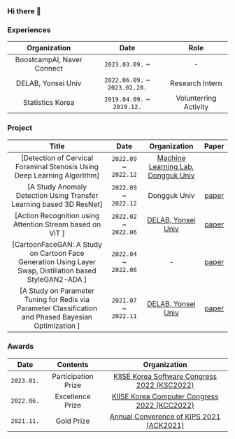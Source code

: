 ### Hi there 👋

<!--
**nebulajo/nebulajo** is a ✨ _special_ ✨ repository because its `README.md` (this file) appears on your GitHub profile.

Here are some ideas to get you started:

- 🔭 I’m currently working on ...
- 🌱 I’m currently learning ...
- 👯 I’m looking to collaborate on ...
- 🤔 I’m looking for help with ...
- 💬 Ask me about ...
- 📫 How to reach me: ...
- 😄 Pronouns: ...
- ⚡ Fun fact: ...
-->

### Experiences

| Organization | Date 	| Role |
|:-----:	|:----------:	|:-----------:|
| BoostcampAI, Naver Connect | `2023.03.09.` ~  | -  |
| DELAB, Yonsei Univ | `2022.06.09.` ~  `2023.02.28.` | Research Intern  |
| Statistics Korea | `2019.04.09.` ~  `2019.12.` | Volunterring Activity |


### Project

| Title | Date  | Organization | Paper |
|:-----:	|:----------:	|:-----------:| :-----------:|
| [Detection of Cervical Foraminal Stenosis Using Deep Learning Algorithm] | `2022.09` ~ `2022.12` 	| [Machine Learning Lab, Dongguk Univ](https://www.ml.dongguk.edu/) | 
| [A Study Anomaly Detection Using Transfer Learning based 3D ResNet] | `2022.09` ~ `2022.12` 	| Dongguk Univ | [paper](https://c11.kr/19ef6)
| [Action Recognition using Attention Stream based on ViT ] | `2022.02` ~ `2022.06` 	| [DELAB, Yonsei Univ](http://delab.yonsei.ac.kr/) | [paper](https://c11.kr/19e4t)
| [CartoonFaceGAN: A Study on Cartoon Face Generation Using Layer Swap, Distillation based StyleGAN2-ADA ] | `2022.04` ~ `2022.06` 	| - | [paper](https://c11.kr/19ef4)
| [A Study on Parameter Tuning for Redis via Parameter Classification and Phased Bayesian Optimization ] | `2021.07` ~ `2022.11` 	| [DELAB, Yonsei Univ](http://delab.yonsei.ac.kr/) | [paper](https://c11.kr/19e4j)


### Awards
| Date | Contents 	| Organization |
|:-----:	|:----------:	|:-----------:|
| `2023.01.` 	| Participation Prize | [KIISE Korea Software Congress 2022 (KSC2022)](https://www.kiise.or.kr/academy/main/main.fa)  |
| `2022.06.` 	| Excellence Prize | [KIISE Korea Computer Congress 2022 (KCC2022)](https://www.kiise.or.kr/academy/main/main.fa)  |
| `2021.11.` 	| Gold Prize | [Annual Converence of KIPS 2021 (ACK2021)](https://www.manuscriptlink.com/society/kips/conference/ack2021)  |


